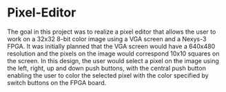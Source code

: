 # Pixel-Editor
The goal in this project was to realize a pixel editor that allows the user to work on a 32x32 8-bit color image using a VGA screen and a Nexys-3 FPGA. It was initially planned that the VGA screen would have a 640x480 resolution and the pixels on the image would correspond 10x10 squares on the screen. In this design, the user would select a pixel on the image using the left, right, up and down push buttons, with the central push button enabling the user to color the selected pixel with the color specified by switch buttons on the FPGA board.

